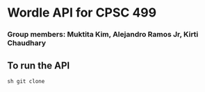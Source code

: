 # Wordle API for CPSC 499
### Group members: Muktita Kim, Alejandro Ramos Jr, Kirti Chaudhary

## To run the API
``sh git clone ``
